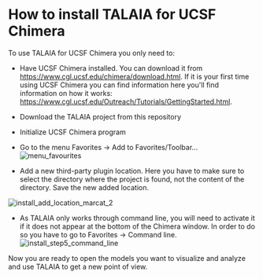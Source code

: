 # How to install TALAIA for UCSF Chimera

To use TALAIA for UCSF Chimera you only need to:
- Have UCSF Chimera installed. You can download it from https://www.cgl.ucsf.edu/chimera/download.html. If it is your first time using UCSF Chimera you can find information here you'll find information on how it works: https://www.cgl.ucsf.edu/Outreach/Tutorials/GettingStarted.html.
- Download the TALAIA project from this repository
- Initialize UCSF Chimera program
- Go to the menu Favorites -> Add to Favorites/Toolbar...
![menu_favourites](https://user-images.githubusercontent.com/63212606/234820955-c83f2c35-323d-4cec-b83c-eda7264dc63e.PNG)

- Add a new third-party plugin location. Here you have to make sure to select the directory where the project is found, not the content of the directory. Save the new added location.

![install_add_location_marcat_2](https://user-images.githubusercontent.com/63212606/234833893-e21aafaa-caad-4f70-8db9-de7b057933d6.PNG)

- As TALAIA only works through command line, you will need to activate it if it does not appear at the bottom of the Chimera window. In order to do so you have to go to Favorites -> Command line.
![install_step5_command_line](https://user-images.githubusercontent.com/63212606/234821003-8ff69e87-90b1-4834-b593-8617575e319b.PNG)

Now you are ready to open the models you want to visualize and analyze and use TALAIA to get a new point of view.
